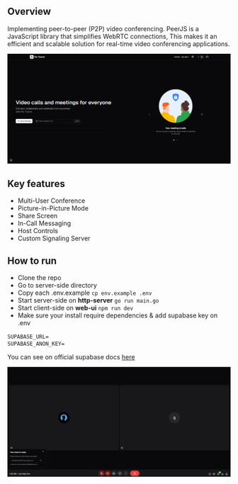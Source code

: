 ## Overview
Implementing peer-to-peer (P2P) video conferencing. PeerJS is a JavaScript library that simplifies WebRTC connections,
This makes it an efficient and scalable solution for real-time video conferencing applications.

[![Teams](./home.png)]()

## Key features
- Multi-User Conference
- Picture-in-Picture Mode
- Share Screen
- In-Call Messaging
- Host Controls
- Custom Signaling Server

## How to run
- Clone the repo
- Go to server-side directory
- Copy each .env.example `cp env.example .env`
- Start server-side on **http-server** `go run main.go`
- Start client-side on **web-ui** `npm run dev`
- Make sure your install require dependencies & add supabase key on .env

```env
SUPABASE_URL=
SUPABASE_ANON_KEY=
```
You can see on official supabase docs [here](https://supabase.com/docs)

[![Teams](./call.png)]()